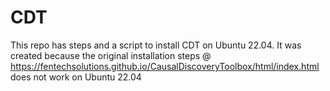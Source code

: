 # CDT
This repo has steps and a script to install CDT on Ubuntu 22.04. It was created because the original installation steps @ https://fentechsolutions.github.io/CausalDiscoveryToolbox/html/index.html does not work on Ubuntu 22.04
